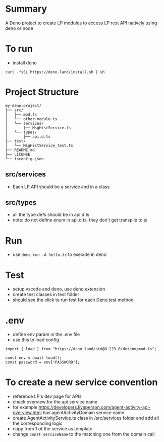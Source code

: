 # Summary
A Deno project to create LP modules to access LP rest API natively using deno or node

# To run
- install deno
```
curl -fsSL https://deno.land/install.sh | sh
```

# Project Structure
```
my-deno-project/
├── src/
│   ├── mod.ts
│   └── other-module.ts
│   └── services/
│       ├── MsgHistService.ts
│   └── types/
│       ├── api.d.ts
├── test/
│   └── MsgHistService_test.ts
├── README.md
├── LICENSE
└── tsconfig.json
```
## src/services
- Each LP API should be a service and in a class

## src/types
- all the type defs should be in api.d.ts
- note: do not define enum in api.d.ts, they don't get transpile to js

# Run
- use `deno run -A hello.ts` to execute in deno

# Test
- setup vscode and deno, use deno extension
- create test classes in test folder
- should see the click to run test for each Deno.test method

# .env
- define env param in the .env file
- use this to load config
```
import { load } from "https://deno.land/std@0.223.0/dotenv/mod.ts";

const env = await load();
const password = env["PASSWORD"];
```

# To create a new service convention
- reference LP's dev page for APIs
- check overview for the api service name
- for example https://developers.liveperson.com/agent-activity-api-overview.html has agentActivityDomain service name
- create AgentActivityService.ts class in /src/services folder and add all the corresponding logic
- copy from 1 of the service as template
- change `const serviceName` to the matching one from the domain call
